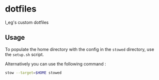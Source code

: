 # dotfiles

l_eg's custom dotfiles

## Usage

To populate the home directory with the config in the `stowed` directory, use the `setup.sh` script.

Alternatively you can use the following command :

```bash
stow --target=$HOME stowed
```
